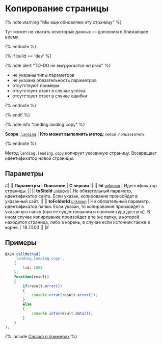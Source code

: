 # Копирование страницы

{% note warning "Мы еще обновляем эту страницу" %}

Тут может не хватать некоторых данных — дополним в ближайшее время

{% endnote %}

{% if build == 'dev' %}

{% note alert "TO-DO _не выгружается на prod_" %}

- не указаны типы параметров
- не указана обязательность параметров
- отсутствуют примеры
- отсутствует ответ в случае успеха
- отсутствует ответ в случае ошибки

{% endnote %}

{% endif %}

{% note info "landing.landing.copy" %}

**Scope**: [`landing`](../../../scopes/permissions.md) | **Кто может выполнять метод**: `любой пользователь`

{% endnote %}

Метод `landing.landing.copy` копирует указанную страницу. Возвращает идентификатор новой страницы.

## Параметры

#|
|| **Параметры** | **Описание** | **С версии** ||
|| **lid**
[`unknown`](../../../data-types.md) | Идентификатор страницы. ||
|| **toSiteId**
[`unknown`](../../../data-types.md) | Не обязательный параметр, идентификатор сайта. Если указан, копирование произойдет в указанный сайт. ||
|| **toFolderId**
[`unknown`](../../../data-types.md) | Не обязательный параметр, идентификатор папки. Если указан, то копирование произойдет в указанную папку (при ее существовании и наличии туда доступа). В ином случае копирование произойдет в те же папку, в которой находится страница, либо в корень, в случае если источник также в корне. | 18.7.500 ||
|#

## Примеры

```js
BX24.callMethod(
    'landing.landing.copy',
    {
        lid: 1688
    },
    function(result)
    {
        if(result.error())
        {
            console.error(result.error());
        }
        else
        {
            console.info(result.data());
        }
    }
);
```

{% include [Сноска о примерах](../../../../_includes/examples.md) %}